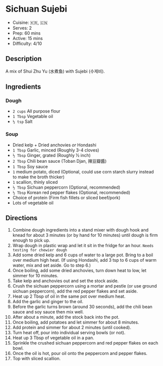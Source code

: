 # Sichuan Sujebi
* Cuisine: :kr:, :cn:
* Serves: 2
* Prep: 60 mins
* Active: 15 mins
* Difficulty: 4/10

## Description
A mix of Shui Zhu Yu (水煮鱼) with Sujebi (수제비).

## Ingredients
### Dough
* `2 cups` All purpose flour
* `1 Tbsp` Vegetable oil
* `½ tsp` Salt

### Soup
* Dried kelp + Dried anchovies _or_ Hondashi
* `1 Tbsp` Garlic, minced (Roughly 3-4 cloves)
* `½ Tbsp` Ginger, grated (Roughly ½ inch)
* `2 Tbsp` Chili bean sauce (Toban Djan, 辣豆瓣醬)
* `1 Tbsp` Soy sauce
* `1` medium potato, diced (Optional, could use corn starch slurry instead to make the broth thicker)
* `1` scallion, thinly sliced
* `½ Tbsp` Sichuan peppercorn (Optional, recommended)
* `½ Tbsp` Korean red pepper flakes (Optional, recommended)
* Choice of protein (Firm fish fillets or sliced beef/pork)
* Lots of vegetable oil

## Directions
1. Combine dough ingredients into a stand mixer with dough hook and knead for about 3 minutes (or by hand for 10 minutes) until dough is firm enough to pick up.
2. Wrap dough in plastic wrap and let it sit in the fridge for an hour. ```Needs testing for chewier dough```
3. Add some dried kelp and 6 cups of water to a large pot. Bring to a boil over medium high heat.
(If using Hondashi, add 3 tsp to 6 cups of warm water, mix and set aside. Go to step 6.)
4. Once boiling, add some dried anchovies, turn down heat to low, let simmer for 10 minutes.
5. Take kelp and anchovies out and set the stock aside.
6. Crush the sichuan peppercorn using a mortar and pestle (or use ground sichuan peppercorn), add the red pepper flakes and set aside.
7. Heat up 2 Tbsp of oil in the same pot over medium heat.
8. Add the garlic and ginger to the oil.
9. Before the garlic turns brown (around 30 seconds), add the chili bean sauce and soy sauce then mix well.
10. After about a minute, add the stock back into the pot.
12. Once boiling, add potatoes and let simmer for about 8 minutes.
13. Add protein and simmer for about 2 minutes (until cooked).
14. Turn heat off, pour into individual serving bowls (or not).
15. Heat up 3 Tbsp of vegetable oil in a pan.
13. Sprinkle the crushed sichuan peppercorn and red pepper flakes on each bowl.
14. Once the oil is hot, pour oil onto the peppercorn and pepper flakes.
15. Top with sliced scallion.

